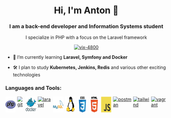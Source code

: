 <h1 align="center">
  Hi, I'm Anton 👋
</h1>
<h3 align="center">
  I am a back-end developer and Information Systems student
</h3>
<p align="center">
  I specialize in PHP with a focus on the Laravel framework
</p>

<p align="center">
	<a href="https://github.com/ryo-ma/github-profile-trophy">
    	<img src="https://github-profile-trophy.vercel.app/?username=vix-4800&theme=dracula" alt="vix-4800" />
  	</a>
</p>

-   🌱 I’m currently learning **Laravel, Symfony and Docker**

-   🛠️ I plan to study **Kubernetes, Jenkins, Redis** and various other exciting technologies

<h3 align="left">
  Languages and Tools:
</h3>

<div style='display:flex; column-gap:5px;'>
	<a href="https://www.php.net" target="_blank" rel="noreferrer">
		<img src="https://raw.githubusercontent.com/devicons/devicon/master/icons/php/php-original.svg" alt="php" width="50" height="50"/>
  	</a>
	<a href="https://git-scm.com/" target="_blank" rel="noreferrer">
    	<img src="https://www.vectorlogo.zone/logos/git-scm/git-scm-icon.svg" alt="git" width="50" height="50"/>
	</a>
	<a href="https://www.docker.com/" target="_blank" rel="noreferrer">
    	<img src="https://raw.githubusercontent.com/devicons/devicon/master/icons/docker/docker-original-wordmark.svg" alt="docker" width="50" height="50"/>
  	</a>
	<a href="https://laravel.com/" target="_blank" rel="noreferrer">
    	<img src="https://avatars.githubusercontent.com/u/958072?s=200&v=4" alt="laravel" width="50" height="50"/>
  	</a>
	<a href="https://www.mysql.com/" target="_blank" rel="noreferrer">
    	<img src="https://raw.githubusercontent.com/devicons/devicon/master/icons/mysql/mysql-original-wordmark.svg" alt="mysql" width="50" height="50"/>
  	</a>
	<a href="https://www.linux.org/" target="_blank" rel="noreferrer">
    	<img src="https://raw.githubusercontent.com/devicons/devicon/master/icons/linux/linux-original.svg" alt="linux" width="50" height="50"/>
  	</a>
	<a href="https://www.w3schools.com/css/" target="_blank" rel="noreferrer">
    	<img src="https://raw.githubusercontent.com/devicons/devicon/master/icons/css3/css3-original-wordmark.svg" alt="css3" width="50" height="50"/>
  	</a>
	<a href="https://www.w3.org/html/" target="_blank" rel="noreferrer">
    	<img src="https://raw.githubusercontent.com/devicons/devicon/master/icons/html5/html5-original-wordmark.svg" alt="html5" width="50" height="50"/>
  	</a>
	<a href="https://developer.mozilla.org/en-US/docs/Web/JavaScript" target="_blank" rel="noreferrer">
    	<img src="https://raw.githubusercontent.com/devicons/devicon/master/icons/javascript/javascript-original.svg" alt="javascript" width="50" height="50"/>
  	</a>
	<a href="https://postman.com" target="_blank" rel="noreferrer">
    	<img src="https://www.vectorlogo.zone/logos/getpostman/getpostman-icon.svg" alt="postman" width="50" height="50"/>
  	</a>
	<a href="https://tailwindcss.com/" target="_blank" rel="noreferrer">
    	<img src="https://www.vectorlogo.zone/logos/tailwindcss/tailwindcss-icon.svg" alt="tailwind" width="50" height="50"/>
  	</a>
	<a href="https://www.vagrantup.com/" target="_blank" rel="noreferrer">
    	<img src="https://www.vectorlogo.zone/logos/vagrantup/vagrantup-icon.svg" alt="vagrant" width="50" height="50"/>
  	</a>
</div>
